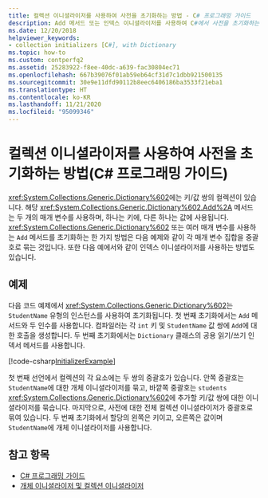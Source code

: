 ```yaml
---
title: 컬렉션 이니셜라이저를 사용하여 사전을 초기화하는 방법 - C# 프로그래밍 가이드
description: Add 메서드 또는 인덱스 이니셜라이저를 사용하여 C#에서 사전을 초기화하는 방법에 대해 알아봅니다. 이 예제에서는 두 가지 옵션을 모두 보여줍니다.
ms.date: 12/20/2018
helpviewer_keywords:
- collection initializers [C#], with Dictionary
ms.topic: how-to
ms.custom: contperfq2
ms.assetid: 25283922-f8ee-40dc-a639-fac30804ec71
ms.openlocfilehash: 667b39076f01ab59eb64cf31d7c1dbb921500135
ms.sourcegitcommit: 30e9e11dfd90112b8eec6406186ba3533f21eba1
ms.translationtype: HT
ms.contentlocale: ko-KR
ms.lasthandoff: 11/21/2020
ms.locfileid: "95099346"
---
```

# <a name="how-to-initialize-a-dictionary-with-a-collection-initializer-c-programming-guide"></a>컬렉션 이니셜라이저를 사용하여 사전을 초기화하는 방법(C# 프로그래밍 가이드)

<xref:System.Collections.Generic.Dictionary%602>에는 키/값 쌍의 컬렉션이 있습니다. 해당 <xref:System.Collections.Generic.Dictionary%602.Add%2A> 메서드는 두 개의 매개 변수를 사용하며, 하나는 키에, 다른 하나는 값에 사용됩니다. <xref:System.Collections.Generic.Dictionary%602> 또는 여러 매개 변수를 사용하는 `Add` 메서드를 초기화하는 한 가지 방법은 다음 예제와 같이 각 매개 변수 집합을 중괄호로 묶는 것입니다. 또한 다음 예에서와 같이 인덱스 이니셜라이저를 사용하는 방법도 있습니다.

## <a name="example"></a>예제

다음 코드 예제에서 <xref:System.Collections.Generic.Dictionary%602>는 `StudentName` 유형의 인스턴스를 사용하여 초기화됩니다.  첫 번째 초기화에서는 `Add` 메서드와 두 인수를 사용합니다. 컴파일러는 각 `int` 키 및 `StudentName` 값 쌍에 `Add`에 대한 호출을 생성합니다. 두 번째 초기화에서는 `Dictionary` 클래스의 공용 읽기/쓰기 인덱서 메서드를 사용합니다.

[!code-csharp[InitializerExample](../../../../samples/snippets/csharp/programming-guide/classes-and-structs/object-collection-initializers/HowToDictionaryInitializer.cs#HowToDictionaryInitializer)]  

첫 번째 선언에서 컬렉션의 각 요소에는 두 쌍의 중괄호가 있습니다. 안쪽 중괄호는 `StudentName`에 대한 개체 이니셜라이저를 묶고, 바깥쪽 중괄호는 `students` <xref:System.Collections.Generic.Dictionary%602>에 추가할 키/값 쌍에 대한 이니셜라이저를 묶습니다. 마지막으로, 사전에 대한 전체 컬렉션 이니셜라이저가 중괄호로 묶여 있습니다. 두 번째 초기화에서 할당의 왼쪽은 키이고, 오른쪽은 값이며 `StudentName`에 개체 이니셜라이저를 사용합니다.

## <a name="see-also"></a>참고 항목

- [C# 프로그래밍 가이드](../index.md)
- [개체 이니셜라이저 및 컬렉션 이니셜라이저](./object-and-collection-initializers.md)
